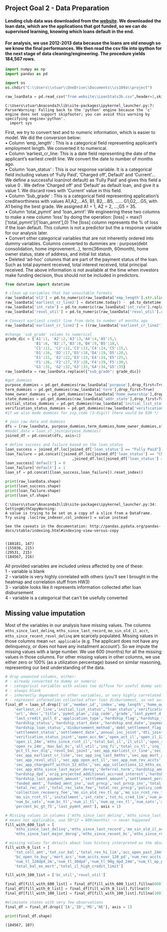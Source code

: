 
## Project Goal 2 - Data Preparation

#### Lending club data was downloaded from the [website](https://www.lendingclub.com/info/download-data.action). We downloaded the loan data, which are the applications that got funded, so we can do supervised learning, knowing which loans default in the end. 
#### For analysis, we use 2012-2013 data because the loans are old enough so we know the final performances. We then read the csv file into ipython for the next stage of data cleaning/engineering. The procedure yields 184,567 rows.


```python
import numpy as np
import pandas as pd

import os
os.chdir("C:\\Users\\stuar\\OneDrive\\Documents\\cs109a\\project")

raw_loanData = pd.read_csv("from website\\LoanStats3b.csv",header=1,skipfooter=2)

```

    C:\Users\stuar\Anaconda3\lib\site-packages\ipykernel_launcher.py:7: ParserWarning: Falling back to the 'python' engine because the 'c' engine does not support skipfooter; you can avoid this warning by specifying engine='python'.
      import sys


First, we try to convert text and to numeric information, which is easier to model. We did the conversion below:<br>
•	Column ‘emp_length’ : This is a categorical field representing applicant’s employment length. We converted it to numerical.<br>
•	Column ‘earliest_cr_line: This is a date field representing the date of the applicant’s earliest credit line. We convert the date to number of months ago.<br>
•	Column ‘loan_status’ : This is our response variable. It is a categorical field including values of ‘Fully Paid’, ‘Charged off’, Default’ and ‘Current’… We define a successful loan(not default)  as ‘Fully Paid’ and gives this field a value 0 . We define ‘Charged off’ and ‘Default’ as default loan, and give it a value 1. We discard rows with ‘Current’ value in this field.<br>
•	Column ‘Sub_grade’ : This is a categorical field representing application’s creditworthiness with values A1,A2,…A5, B1, B2,…B5, …… G1,G2,…G5, with A1 being the best grade. We assigned A1 = 1, A2 = 2, …,G5 = 35.<br>
•	Column ‘total_pymnt’ and ‘loan_amnt’: We engineering these two columns to make a new column ‘loss’ by doing the operation:
[loss] = max(1 ['total_pymnt']/['loan_amnt'],0)
The [loss] column represents the % of loss if the loan default.
This column is not a predictor but the a response variable for our analysis later. <br>
•	Convert other categorical variables that are not inherently ordered into dummy variables. Columns converted to dummies are : purpose(debt consolidation, home improvement…), term(36month, 60month), home owner status, state of address, and initial list status.<br>
•	Deleted ‘ad-hoc’ columns that are part of the payment status of the loan. Such as total payment received, total interest received, total principal received. The above information is not available at the time when investors make funding decision, thus should not be included in predictors. 



```python
from datetime import datetime

# clean up variables that hae unsuitable formats
raw_loanData['el2'] = pd.to_numeric(raw_loanData['emp_length'].str.slice(0,2),errors='coerce').fillna(0)
raw_loanData['earliest_cr_line2'] = datetime.today() -  pd.to_datetime(raw_loanData['earliest_cr_line'])
raw_loanData['int_rate'] = pd.to_numeric(raw_loanData['int_rate'].replace({'\%': ''}, regex=True))
raw_loanData['revol_util'] = pd.to_numeric(raw_loanData['revol_util'].replace({'\%': ''}, regex=True))

# Convert earliest credit line from date to number of months ago
raw_loanData['earliest_cr_line2'] = ((raw_loanData['earliest_cr_line2'] / np.timedelta64(1, 'M'))).astype(int)

#change 'sub_grade' column to numerical
grade_dic = {'A1':1, 'A2':2,'A3':3,'A4':4,'A5':5,\
             'B1':6, 'B2':7,'B3':8,'B4':9,'B5':10,\
             'C1':11, 'C2':12,'C3':13,'C4':14,'C5':15,\
             'D1':16, 'D2':17,'D3':18,'D4':19,'D5':20,\
             'E1':21, 'E2':22,'E3':23,'E4':24,'E5':25,\
             'F1':26, 'F2':27,'F3':28,'F4':29,'F5':30,\
             'G1':31, 'G2':32,'G3':33,'G4':34,'G5':35}
raw_loanData = raw_loanData.replace({"sub_grade": grade_dic})

#get_dummies
purpose_dummies = pd.get_dummies(raw_loanData['purpose'],drop_first=True)
term_dummies = pd.get_dummies(raw_loanData['term'],drop_first=True)
home_owner_dummies = pd.get_dummies(raw_loanData['home_ownership'],drop_first=True)
state_dummies = pd.get_dummies(raw_loanData['addr_state'],drop_first=True)
initial_status_dummies = pd.get_dummies(raw_loanData['initial_list_status'],drop_first=True)
verification_status_dummies = pd.get_dummies(raw_loanData['verification_status'],drop_first=True)
#if we also made dummies for zip_code (3-digit) there would be 839 */

# join raw data and dummies
dfs = [raw_loanData, purpose_dummies,term_dummies,home_owner_dummies,state_dummies,verification_status_dummies]
#model_data = loan_sf.join(purpose_dummies)
joined_df = pd.concat(dfs, axis=1)

# define success and failure based on the loan_status
loan_success = joined_df.loc[joined_df['loan_status'] == "Fully Paid"]
loan_failure = pd.concat([joined_df.loc[joined_df['loan_status'] == "Charged Off"]
                              ,joined_df.loc[joined_df['loan_status'] == "Default"]])
loan_success['default'] = 0
loan_failure['default'] = 1
loan_sf = pd.concat([loan_success,loan_failure]).reset_index()

print(raw_loanData.shape)
print(loan_success.shape)
print(loan_failure.shape)
print(loan_sf.shape)
```

    C:\Users\stuar\Anaconda3\lib\site-packages\ipykernel_launcher.py:34: SettingWithCopyWarning: 
    A value is trying to be set on a copy of a slice from a DataFrame.
    Try using .loc[row_indexer,col_indexer] = value instead
    
    See the caveats in the documentation: http://pandas.pydata.org/pandas-docs/stable/indexing.html#indexing-view-versus-copy


    (188181, 147)
    (155036, 215)
    (29531, 215)
    (184567, 216)


All provided variables are included unless affected by one of these:<br>
   1 - variable is blank<br>
   2 - variable is very highly correlated with others (you'll see I brought in the heatmap and correlation stuff from HW3)<br>
   3 - variable looks like it represents information collected after loan disbursement<br> 
   4 - variable is a categorical that can't be usefully converted<br>

## Missing value imputation

Most of the variables in our analysis have missing values. The columns `mths_since_last_delinq`, `mths_since_last_record`, `mo_sin_old_il_acct`, `mths_since_recent_revol_delinq` are scarcely populated. Missing values in those columns mean `not applicable` (e.g. The applicant does not have any delinquency, or does not have any installment account’). So we impute the missing values with a large number. We use 600 (months) for all the missing values in those columns. For other missing values in other columns, we use either zero or 100% (as a utilization percentage) based on similar reasoning, representing our best understanding of the data.



```python
# drop unwanted columns, either: 
# - already converted to dummy or numeric
# - categorical variables with values too diffuse for useful dummy sets
# - always blank
# - inherently dependent on other variables, or very highly correlated
# - represent information collected after loan disbursement, so not available for prediction at lending time
final_df = loan_sf.drop(['id','member_id','index','emp_length','home_ownership','term','issue_d','purpose','addr_state',
    'earliest_cr_line','initial_list_status','loan_status','verification_status','emp_title',
    'url','desc','title','pymnt_plan','zip_code','grade','last_pymnt_d','next_pymnt_d',
    'last_credit_pull_d','application_type','hardship_flag','hardship_type','hardship_reason',              
    'hardship_status','hardship_start_date','hardship_end_date','payment_plan_start_date',                      
    'hardship_loan_status','disbursement_method','debt_settlement_flag','debt_settlement_flag_date',                             
    'settlement_status','settlement_date','annual_inc_joint','dti_joint',
    'verification_status_joint','open_acc_6m','open_act_il','open_il_12m',
    'open_il_24m','mths_since_rcnt_il','total_bal_il','il_util','open_rv_12m',
    'open_rv_24m','max_bal_bc','all_util','inq_fi','total_cu_tl','inq_last_12m',
    'pct_tl_nvr_dlq','revol_bal_joint','sec_app_earliest_cr_line','sec_app_inq_last_6mths',
    'sec_app_earliest_cr_line','sec_app_inq_last_6mths','sec_app_mort_acc','sec_app_open_acc',
    'sec_app_revol_util','sec_app_open_act_il','sec_app_num_rev_accts',
    'sec_app_chargeoff_within_12_mths','sec_app_collections_12_mths_ex_med',
    'sec_app_mths_since_last_major_derog','deferral_term','hardship_amount','hardship_length',
    'hardship_dpd','orig_projected_additional_accrued_interest','hardship_payoff_balance_amount',
    'hardship_last_payment_amount','settlement_amount','settlement_percentage','settlement_term',
    'funded_amnt','funded_amnt_inv','out_prncp','out_prncp_inv','total_pymnt','total_pymnt_inv',
    'total_rec_int','total_rec_late_fee','total_rec_prncp','policy_code','recoveries',
    'collection_recovery_fee','mo_sin_old_rev_tl_op','mo_sin_rcnt_rev_tl_op',
    'mo_sin_rcnt_tl','installment','int_rate','tot_hi_cred_lim','num_actv_bc_tl','num_actv_rev_tl',
    'num_bc_sats','num_bc_tl','num_il_tl','num_op_rev_tl','num_sats','avg_cur_bal','total_bc_limit',
    'percent_bc_gt_75','last_pymnt_amnt'], axis = 1)

# Missing values in columns ['mths_since_last_delinq','mths_since_last_record','mo_sin_old_il_acct','mths_since_recent_revol_delinq'] 
# means not applicable, use 50*12 = 600(months) -> never happened
fill_with_600_list = [
    'mths_since_last_delinq','mths_since_last_record','mo_sin_old_il_acct','mths_since_recent_revol_delinq',
    'mths_since_last_major_derog','mths_since_recent_bc','mths_since_recent_bc_dlq','mths_since_recent_inq']

# missing values for details about loan history interpreted as the absence of such events
fill_with_0_list = [
    'tot_coll_amt','tot_cur_bal','total_rev_hi_lim','acc_open_past_24mths',
    'bc_open_to_buy','mort_acc','num_accts_ever_120_pd','num_rev_accts','num_rev_tl_bal_gt_0',
    'num_tl_120dpd_2m','num_tl_30dpd','num_tl_90g_dpd_24m','num_tl_op_past_12m',
    'total_bal_ex_mort','total_il_high_credit_limit']

fill_with_100_list = ['bc_util','revol_util']

final_df[fill_with_600_list] = final_df[fill_with_600_list].fillna(600)
final_df[fill_with_0_list] = final_df[fill_with_0_list].fillna(0)
final_df[fill_with_100_list] = final_df[fill_with_100_list].fillna(100)

#eliminate states with very few observations 
final_df = final_df.drop(['IA','ID','MS','NE'], axis = 1)

print(final_df.shape)
```

    (184567, 107)

